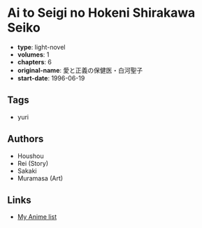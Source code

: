 # Ai to Seigi no Hokeni Shirakawa Seiko

-   **type**: light-novel
-   **volumes**: 1
-   **chapters**: 6
-   **original-name**: 愛と正義の保健医・白河聖子
-   **start-date**: 1996-06-19

## Tags

-   yuri

## Authors

-   Houshou
-   Rei (Story)
-   Sakaki
-   Muramasa (Art)

## Links

-   [My Anime list](https://myanimelist.net/manga/85443/Ai_to_Seigi_no_Hokeni_Shirakawa_Seiko)
